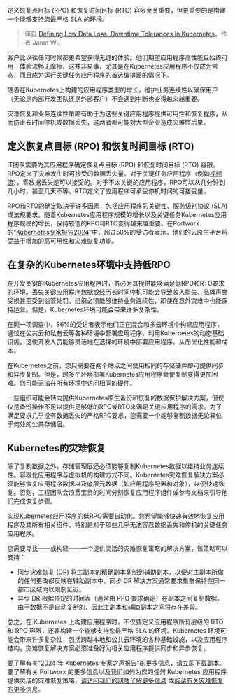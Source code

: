 
<!--
title: 在Kubernetes中定义低数据丢失、停机容忍度
cover: https://cdn.thenewstack.io/media/2024/12/25d22b1d-dr.jpg
-->

定义恢复点目标 (RPO) 和恢复时间目标 (RTO) 容限至关重要，但更重要的是构建一个能够支持您最严格 SLA 的环境。

> 译自 [Defining Low Data Loss, Downtime Tolerances in Kubernetes](https://thenewstack.io/defining-low-data-loss-downtime-tolerances-in-kubernetes/)，作者 Janet Wi。

客户比以往任何时候都更希望获得无缝的体验。他们期望应用程序高性能且始终可用，体验流畅无摩擦。这并非易事，尤其是在Kubernetes应用程序不仅成为常态，而且成为运行关键任务应用程序的首选编排器的情况下。

随着在Kubernetes上构建的应用程序类型的增长，维护业务连续性以确保用户（无论是内部开发团队还是外部客户）不会遇到中断也变得越来越重要。

灾难恢复和业务连续性策略有助于为这些关键应用程序提供可用性和恢复程序，从而防止长时间停机或数据丢失，这两者都可能对大型企业造成灾难性后果。

## 定义恢复点目标 (RPO) 和恢复时间目标 (RTO)

IT团队需要为其应用程序确定恢复点目标 (RPO) 和恢复时间目标 (RTO) 容限。RPO定义了灾难发生时可接受的数据丢失量。对于关键任务应用程序（例如[视频流](https://portworx.com/customers/large-service-provider-case-study/)），零数据丢失是可以接受的。对于不太关键的应用程序，RPO可以从几分钟到几小时，甚至几天不等。RTO定义了应用程序可承受停机时间的可接受量。

RPO和RTO的确定取决于许多因素，包括应用程序的关键性、服务级别协议 (SLA) 或法规要求。随着Kubernetes应用程序规模的增长以及关键任务Kubernetes应用程序规模的增长，保持较低的RPO和RTO变得越来越重要。在Portworx的“[Kubernetes专家报告2024](https://portworx.com/resources/voice-of-kubernetes-expert-report/)”中，超过50%的受访者表示，他们的云原生平台将受益于增加的高可用性和灾难恢复功能。

## 在复杂的Kubernetes环境中支持低RPO

在开发关键的Kubernetes应用程序时，务必为其提供能够满足低RPO和RTO要求的环境。丢失关键应用程序数据或经历长时间停机可能会导致收入损失、品牌声誉受损甚至受到监管处罚。组织必须能够维持业务连续性，即使在意外灾难中也能保持运营。但是，Kubernetes环境可能会带来许多复杂性。

在同一项调查中，86%的受访者表示他们正在混合和多云环境中构建应用程序，通过在公共云和私有云等各种环境中部署应用程序，利用Kubernetes的动态基础设施。这使开发人员能够灵活地在选择的环境中部署应用程序，从而优化性能和成本。

在Kubernetes之前，您只需要在两个站点之间使用相同的存储硬件即可提供同步和异步复制。但是，跨多个环境部署Kubernetes应用程序会使复制变得更加困难。您可能无法在所有环境中访问相同的硬件。

一些组织可能会转向提供Kubernetes原生备份和恢复的数据保护解决方案，但仅仅是备份操作不足以提供足够低的RPO或RTO来满足关键应用程序的需求。为了满足要求几乎没有数据丢失的严格RPO要求，您需要一个能够复制数据无论其位于何处的公共存储层。

## Kubernetes的灾难恢复

除了复制数据之外，存储管理层还必须能够复制Kubernetes数据以维持业务连续性。容器化应用程序与虚拟机的构建方式不同。Kubernetes灾难恢复解决方案必须能够恢复应用程序数据以及底层元数据（如应用程序配置和对象），以便快速恢复。否则，工程团队会浪费宝贵的时间分别恢复应用程序组件或参考文档来引导他们完成恢复步骤。

实现Kubernetes应用程序的低RPO需要自动化。您希望能够快速有效地恢复应用程序及其所有相关组件，特别是对于那些几乎无法容忍数据丢失和停机的关键任务应用程序。

您需要寻找——或构建——一个提供灵活的灾难恢复策略的解决方案，该策略可以支持：

- 同步灾难恢复 (DR) 将主副本的精确副本复制到辅助副本，以便对主副本所做的任何更改都反映在辅助副本中。同步 DR 解决方案通常要求集群保持在同一都市区域内以限制延迟。
- 异步 DR 根据预定的时间表（通常由 RPO 要求确定）在副本之间复制数据。由于数据不是自动复制的，因此主副本和辅助副本之间将存在差异。

总之，在 Kubernetes 上构建应用程序时，不仅要定义应用程序所有层级的 RTO 和 RPO 容限，还要构建一个能够支持您最严格 SLA 的环境。Kubernetes 环境可能会带来许多复杂性，包括跨越本地和公共云环境的各种基础设施，以及应用程序结构。灾难恢复解决方案必须准备好为相关应用程序提供同步和异步恢复。

要了解有关“2024 年 Kubernetes 专家之声报告”的更多信息，[请立即下载副本](https://portworx.com/resources/voice-of-kubernetes-expert-report/)。要了解有关 Portworx 的更多信息以及我们如何为您的任何 Kubernetes 应用程序提供灵活的灾难恢复策略，[请访问我们的网站了解更多信息](https://portworx.com/) 或[阅读有关灾难恢复的更多信息](https://portworx.com/kubernetes-disaster-recovery/)。

